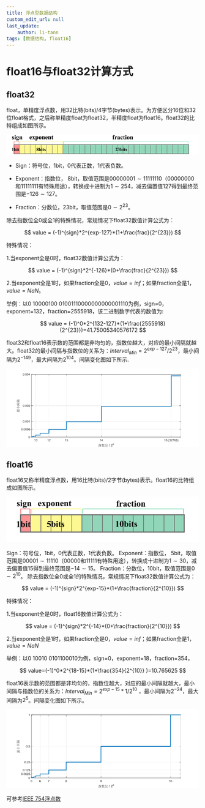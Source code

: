 ```yaml
---
title: 浮点型数据结构
custom_edit_url: null
last_update:
    author: li-tann
tags: [数据结构, float16]
---
```


# float16与float32计算方式

## float32

float，单精度浮点数，用32比特(bits)/4字节(bytes)表示。为方便区分16位和32位float格式，之后称单精度float为float32，半精度float为float16。float32的比特组成如图所示。

![float32 struct](pics/float32_struct.png)

- Sign：符号位，1bit，0代表正数，1代表负数。

- Exponent：指数位， 8bit，取值范围是$00000001 \sim 11111110$（00000000和11111111有特殊用途），转换成十进制为$1 \sim 254$，减去偏置值127得到最终范围是$-126 \sim 127$。

- Fraction：分数位，23bit，取值范围是$0 \sim 2^{23}$。

除去指数位全0或全1的特殊情况，常规情况下float32数值计算公式为：

$$
value = (-1)^{sign}*2^{exp-127}*(1+\frac{frac}{2^{23}})
$$

特殊情况：

1.当exponent全是0时，float32数值计算公式为：

$$
value = (-1)^{sign}*2^{-126}*(0+\frac{frac}{2^{23}})
$$

2.当exponent全是1时，如果fraction全是0，$value=inf$；如果fraction全是1，$value=NaN$。

举例：以0 10000100 01001110000000000001110为例，sign=0，exponent=132，fraction=2555918，该二进制数字代表的数值为:

$$
value = (-1)^0*2^{132-127}*(1+\frac{2555918}{2^{23}})=41.75005340576172
$$

float32和float16表示数的范围都是非均匀的，指数位越大，对应的最小间隔就越大。float32的最小间隔与指数位的关系为：$Interval_{Min}=2^{exp-127}/2^{23}$，最小间隔为$2^{-149}$，最大间隔为$2^{104}$。间隔变化图如下所示.

![float32最小间隔变化图](pics/float32_precision.png)

## float16

float16又称半精度浮点数，用16比特(bits)/2字节(bytes)表示。float16的比特组成如图所示。

![float16数据结构](pics/float16_struct.png)

Sign：符号位，1bit，0代表正数，1代表负数。
Exponent：指数位， 5bit，取值范围是$00001 \sim 11110$（00000和11111有特殊用途），转换成十进制为$1 \sim 30$，减去偏置值15得到最终范围是$-14 \sim 15$。
Fraction：分数位，10bit，取值范围是$0 \sim 2^{10}$。
除去指数位全0或全1的特殊情况，常规情况下float32数值计算公式为：

$$
value = (-1)^{sign}*2^{exp-15}*(1+\frac{fraction}{2^{10}})
$$

特殊情况：

1.当exponent全是0时，float16数值计算公式为：

$$
value = (-1)^{sign}*2^{-14}*(0+\frac{fraction}{2^{10}})
$$

2.当exponent全是1时，如果fraction全是0，$value=inf$；如果fraction全是1，$value=NaN$

举例：以0 10010 0101100010为例，sign=0，exponent=18，fraction=354，

$$
value=(-1)^0*2^{18-15}*(1+\frac{354}{2^{10}} )=10.765625
$$

float16表示数的范围都是非均匀的，指数位越大，对应的最小间隔就越大，最小间隔与指数位的关系为：$Interval_{Min}=2^{exp-15}*1/2^{10}$ ，最小间隔为${2^{-24}}$，最大间隔为$2^5$。间隔变化图如下所示。

![float16最小间隔变化图](pics/float16_precision.png)

可参考[IEEE 754浮点数](https://www.toolhelper.cn/Digit/FractionConvert)
